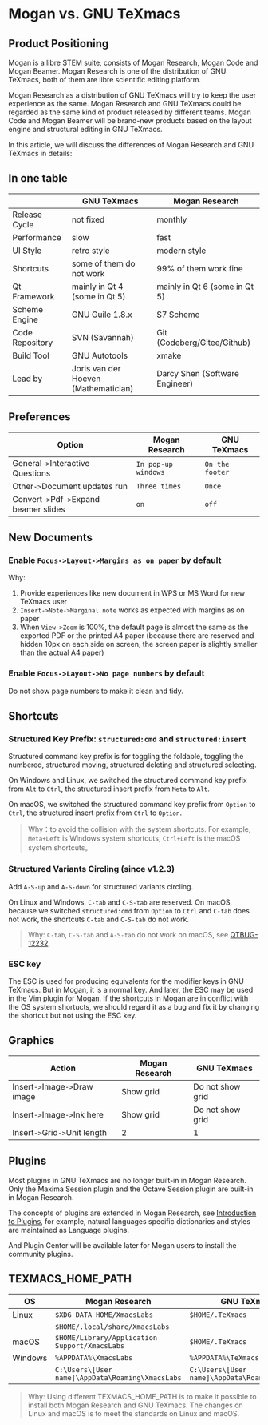 # Mogan vs. GNU TeXmacs
## Product Positioning
Mogan is a libre STEM suite, consists of Mogan Research, Mogan Code and Mogan Beamer. Mogan Research is one of the distribution of GNU TeXmacs, both of them are libre scientific editing platform.

Mogan Research as a distribution of GNU TeXmacs will try to keep the user experience as the same. Mogan Research and GNU TeXmacs could be regarded as the same kind of product released by different teams. Mogan Code and Mogan Beamer will be brand-new products based on the layout engine and structural editing in GNU TeXmacs.

In this article, we will discuss the differences of Mogan Research and GNU TeXmacs in details:

## In one table
| | GNU TeXmacs | Mogan Research |
|--|------------|----------------|
| Release Cycle | not fixed | monthly |
| Performance | slow | fast |
| UI Style | retro style | modern style | 
| Shortcuts | some of them do not work | 99% of them work fine |
| Qt Framework | mainly in Qt 4 (some in Qt 5) | mainly in Qt 6 (some in Qt 5) |
| Scheme Engine | GNU Guile 1.8.x | S7 Scheme |
| Code Repository | SVN (Savannah) | Git (Codeberg/Gitee/Github) |
| Build Tool | GNU Autotools | xmake | 
| Lead by | Joris van der Hoeven (Mathematician) | Darcy Shen (Software Engineer) |

## Preferences
| Option |  Mogan Research | GNU TeXmacs|
|--------|-----------------|------------|
| General`->`Interactive Questions | `In pop-up windows` | `On the footer` |
| Other`->`Document updates run | `Three times` | `Once` |
| Convert`->`Pdf`->`Expand beamer slides | `on` | `off` |

## New Documents
### Enable `Focus->Layout->Margins as on paper` by default
Why:
1. Provide experiences like new document in WPS or MS Word for new TeXmacs user
2. `Insert->Note->Marginal note` works as expected with margins as on paper
3. When `View->Zoom` is 100%, the default page is almost the same as the exported PDF or the printed A4 paper (because there are reserved and hidden 10px on each side on screen, the screen paper is slightly smaller than the actual A4 paper)

### Enable `Focus->Layout->No page numbers` by default
Do not show page numbers to make it clean and tidy.

## Shortcuts
### Structured Key Prefix: `structured:cmd` and `structured:insert`
Structured command key prefix is for toggling the foldable, toggling the numbered, structured moving, structured deleting and structured selecting.

On Windows and Linux, we switched the structured command key prefix from `Alt` to `Ctrl`, the structured insert prefix from `Meta` to `Alt`.

On macOS, we switched the structured command key prefix from `Option` to `Ctrl`, the structured insert prefix from `Ctrl` to `Option`.

> Why：to avoid the collision with the system shortcuts. For example, `Meta+Left` is Windows system shortcuts, `Ctrl+Left` is the macOS system shortcuts。

### Structured Variants Circling (since v1.2.3)
Add `A-S-up` and `A-S-down` for structured variants circling.

On Linux and Windows, `C-tab` and `C-S-tab` are reserved. On macOS, because we switched `structured:cmd` from `Option` to `Ctrl` and `C-tab` does not work, the shortcuts `C-tab` and `C-S-tab` do not work.

> Why: `C-tab`, `C-S-tab` and `A-S-tab` do not work on macOS, see [QTBUG-12232](https://bugreports.qt.io/browse/QTBUG-12232).

### ESC key
The ESC is used for producing equivalents for the modifier keys in GNU TeXmacs. But in Mogan, it is a normal key. And later, the ESC may be used in the Vim plugin for Mogan. If the shortcuts in Mogan are in conflict with the OS system shortucts, we should regard it as a bug and fix it by changing the shortcut but not using the ESC key.

## Graphics
| Action | Mogan Research | GNU TeXmacs |
|--------|------------------|-----------|
| Insert`->`Image`->`Draw image | Show grid | Do not show grid |
| Insert`->`Image`->`Ink here | Show grid | Do not show grid |
| Insert`->`Grid`->`Unit length | 2 | 1 |

## Plugins
Most plugins in GNU TeXmacs are no longer built-in in Mogan Research. Only the Maxima Session plugin and the Octave Session plugin are built-in in Mogan Research.

The concepts of plugins are extended in Mogan Research, see [Introduction to Plugins](plugins.md), for example, natural languages specific dictionaries and styles are maintained as Language plugins.

And Plugin Center will be available later for Mogan users to install the community plugins.


## TEXMACS_HOME_PATH
| OS | Mogan Research | GNU TeXmacs |
|---------|-----|-------------|
| Linux   | `$XDG_DATA_HOME/XmacsLabs` | `$HOME/.TeXmacs` |
|         | `$HOME/.local/share/XmacsLabs` |  |
| macOS | `$HOME/Library/Application Support/XmacsLabs` | `$HOME/.TeXmacs` |
| Windows | `%APPDATA%\XmacsLabs` | `%APPDATA%\TeXmacs`|
| | `C:\Users\[User name]\AppData\Roaming\XmacsLabs` | `C:\Users\[User name]\AppData\Roaming\TeXmacs` |

> Why: Using different TEXMACS_HOME_PATH is to make it possible to install both Mogan Research and GNU TeXmacs. The changes on Linux and macOS is to meet the standards on Linux and macOS.
